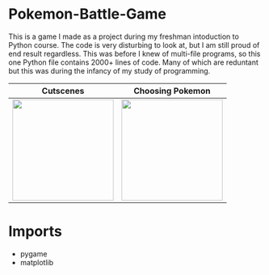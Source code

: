 # Pokemon-Battle-Game
This is a game I made as a project during my freshman intoduction to Python course. The code is very disturbing to look at, but I am still proud of end result regardless. This was before I knew of multi-file programs, so this one Python file contains 2000+ lines of code. Many of which are reduntant but this was during the infancy of my study of programming.


Cutscenes | Choosing Pokemon
------------ | -------------
<img src="http://g.recordit.co/8rqXx3wBqc.gif" width=200><br>  |  <img src="http://g.recordit.co/J5fqf3Vdre.gif" width=200><br>  
  

# Imports
<ul>
  <li>pygame</li>    
  <li>matplotlib</li>   
</ul>
